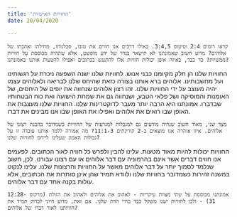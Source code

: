 ```yaml
---
title: 'החוויות האישיות'
date: 20/04/2020

---
```


`קראו רומים 2:4 וטיטוס 3:4,5. באילו דרכים אנו חווים את טובו, סבלנותו, מחילתו ואהבתו של אלוהים? מדוע חשוב שאמונתנו לא תישאר בגדר של ידע מופשט, אלא שתהיה מבוססת על חוויות ממשיות? בד בבד, באיזה אופן יכולות חוויות אלו להתנגש בכתובים ואפילו להטעות אותנו באמונתנו?`

החוויות שלנו הן חלק מקיומנו כבני אנוש. לחוויות שלנו ישנה השפעה ניכרת על רגשותינו ועל מחשבותינו. אלוהים ברא אותנו בצורה כזאת שהיחס שלנו לבריאה ולאלוהים עצמו יהיה מעוצב על ידי החוויות שלנו. זהו רצון אלוהים שנחווה את יופים של היחסים, של האומנות והמוסיקה ושל פלאי הטבע, ושנחווה גם את שמחת הישועה ואת כוח הבטחותיו שבדברו. אמונתנו היא הרבה יותר מעבר לדוקטרינות שלנו. החוויות שלנו מעצבות את האופן שבו רואים את אלוהים ואפילו את האופן שבו אנו מבינים את דברו.

`מצד שני, מאוד חשוב שנהיה מודעים גם למגבלות למגרעות של החוויות כשמדובר בהבנת רצונו של אלוהים. איזו אזהרה אנו מוצאים ב-2 קורינתים 11:1-3? מה אמורה ללמד אותנו עובדה זו על גבולות האמון שעלינו לייחס לחוויות שלנו?`

החוויות יכולות להיות מאוד מטעות. עלינו להבין ולפרש כל חוויה לאור הכתובים. לפעמים אנו חווים דברים אשר אינם בהרמוניה עם דבר אלוהים או עם רצונו עבורנו. לכן, חשוב שנלמד לסמוך יותר על דבר אלוהים מאשר על החוויות והרצונות שלנו. עלינו לנקוט במשנה זהירות כשמדובר בחוויות שלנו ולוודא תמיד שהן אינן סותרות את הכתובים, אלא עולות בקנה אחד עם דבר אלוהים.

`אמונתנו מבוססת על שתי מצוות עיקריות - לאהוב את אלוהים ולאהוב את הזולת (מרקוס 12:28-31) - ולכן לחוויות ישנו משקל כבד בחיי הדת שלנו. אם זאת, מדוע חיוני לבדוק תמיד את חוויותנו לאור דברו של אלוהים?`